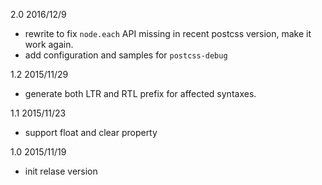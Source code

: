 2.0 2016/12/9

* rewrite to fix `node.each` API missing in recent postcss version, make it work again.
* add configuration and samples for `postcss-debug`

1.2 2015/11/29

* generate both LTR and RTL prefix for affected syntaxes.

1.1 2015/11/23

* support float and clear property

1.0 2015/11/19

* init relase version
